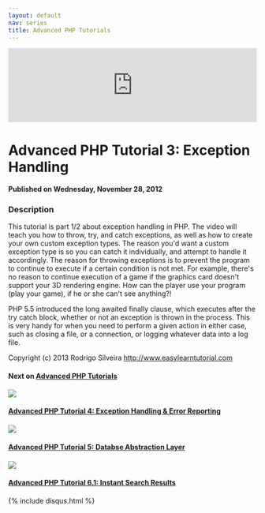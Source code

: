 ```yaml
---
layout: default
nav: series
title: Advanced PHP Tutorials
---
```


<div class="container">
    <div class="row mt grid">
        <div class="mt"></div>
        <div class="row" style="margin-bottom: 20px;">
            <div class="col-sm-push-1 col-sm-10 col-md-push-2 col-md-8">
                <div class="video-container">
                    <iframe width="100%" src="https://www.youtube.com/embed/sPHuhQOxisg" frameborder="0" allowfullscreen></iframe>
                </div>
            </div>
            <div class="clearfix"></div>
            <div class="col-md-8">
                <h1>Advanced PHP Tutorial 3: Exception Handling</h1>
                <h4>Published on Wednesday, November 28, 2012</h4>
                <h3>Description</h3>
                <p>This tutorial is part 1/2 about exception handling in PHP. The video will teach you how to throw, try, and catch exceptions, as well as how to create your own custom exception types. The reason you'd want a custom exception type is so you can catch it individually, and attempt to handle it accordingly. The reason for throwing exceptions is to prevent the program to continue to execute if a certain condition is not met. For example, there's no reason to continue execution of a game if the graphics card doesn't support your 3D rendering engine. How can the player use your program (play your game), if he or she can't see anything?!

PHP 5.5 introduced the long awaited finally clause, which executes after the try catch block, whether or not an exception is thrown in the process. This is very handy for when you need to perform a given action in either case, such as closing a file, or a connection, or logging whatever data into a log file.

Copyright (c) 2013 Rodrigo Silveira http://www.easylearntutorial.com</p>
            </div>
            <div class="col-md-4">
                <h4>Next on <a href="/series/advanced-php-tutorials">Advanced PHP Tutorials</a></h4><div class="row" style="margin-bottom: 20px">
            <div class="col-md-6">
                <a href="/series/advanced-php-tutorials/advanced-php-tutorial-4-exception-handling-error-reporting">
                    <img src="/img/blank.gif" data-echo="https://i.ytimg.com/vi/SGrZaGMTZRA/hqdefault.jpg" class="img-responsive" />
                </a>
            </div>
            <div class="col-md-6">
                <h4>
                    <a href="/series/advanced-php-tutorials/advanced-php-tutorial-4-exception-handling-error-reporting">Advanced PHP Tutorial 4: Exception Handling & Error Reporting</a>
                </h4>
            </div>
        </div><div class="row" style="margin-bottom: 20px">
            <div class="col-md-6">
                <a href="/series/advanced-php-tutorials/advanced-php-tutorial-5-databse-abstraction-layer">
                    <img src="/img/blank.gif" data-echo="https://i.ytimg.com/vi/Dle7pb3Ti_M/hqdefault.jpg" class="img-responsive" />
                </a>
            </div>
            <div class="col-md-6">
                <h4>
                    <a href="/series/advanced-php-tutorials/advanced-php-tutorial-5-databse-abstraction-layer">Advanced PHP Tutorial 5: Databse Abstraction Layer</a>
                </h4>
            </div>
        </div><div class="row" style="margin-bottom: 20px">
            <div class="col-md-6">
                <a href="/series/advanced-php-tutorials/advanced-php-tutorial-6-1-instant-search-results">
                    <img src="/img/blank.gif" data-echo="https://i.ytimg.com/vi/kN3IT_qYXus/hqdefault.jpg" class="img-responsive" />
                </a>
            </div>
            <div class="col-md-6">
                <h4>
                    <a href="/series/advanced-php-tutorials/advanced-php-tutorial-6-1-instant-search-results">Advanced PHP Tutorial 6.1: Instant Search Results</a>
                </h4>
            </div>
        </div>
            </div>
            <div class="col-md-8">
                {% include disqus.html %}
            </div>
        </div>
    </div>
    <div class="row mt grid"></div>
</div>

